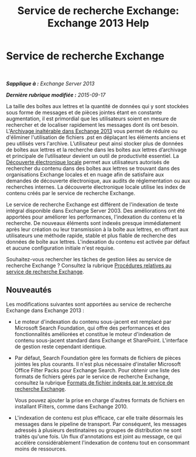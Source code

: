﻿---
title: 'Service de recherche Exchange: Exchange 2013 Help'
TOCTitle: Service de recherche Exchange
ms:assetid: 967e2a13-4e54-486a-ac22-08768674abbb
ms:mtpsurl: https://technet.microsoft.com/fr-fr/library/Bb232132(v=EXCHG.150)
ms:contentKeyID: 52063003
ms.date: 04/24/2018
mtps_version: v=EXCHG.150
ms.translationtype: HT
---

# Service de recherche Exchange

 

_**Sapplique à :** Exchange Server 2013_

_**Dernière rubrique modifiée :** 2015-09-17_

La taille des boîtes aux lettres et la quantité de données qui y sont stockées sous forme de messages et de pièces jointes étant en constante augmentation, il est primordial que les utilisateurs soient en mesure de rechercher et de localiser rapidement les messages dont ils ont besoin. L'[Archivage inaltérable dans Exchange 2013](in-place-archiving-in-exchange-2013-exchange-2013-help.md) vous permet de réduire ou d'éliminer l'utilisation de fichiers .pst en déplaçant les éléments anciens et peu utilisés vers l'archive. L’utilisateur peut ainsi stocker plus de données de boîtes aux lettres et la recherche dans les boîtes aux lettres d’archivage et principale de l’utilisateur devient un outil de productivité essentiel. La [Découverte électronique locale](in-place-ediscovery-exchange-2013-help.md) permet aux utilisateurs autorisés de rechercher du contenu dans des boîtes aux lettres se trouvant dans des organisations Exchange locales et en nuage afin de satisfaire aux demandes de découverte électronique, aux audits de réglementation ou aux recherches internes. La découverte électronique locale utilise les index de contenu créés par le service de recherche Exchange.

Le service de recherche Exchange est différent de l'indexation de texte intégral disponible dans Exchange Server 2003. Des améliorations ont été apportées pour améliorer les performances, l'indexation du contenu et la recherche. De nouveaux éléments sont indexés presque immédiatement après leur création ou leur transmission à la boîte aux lettres, en offrant aux utilisateurs une méthode rapide, stable et plus fiable de recherche des données de boîte aux lettres. L'indexation du contenu est activée par défaut et aucune configuration initiale n'est requise.

Souhaitez-vous rechercher les tâches de gestion liées au service de recherche Exchange ? Consultez la rubrique [Procédures relatives au service de recherche Exchange](exchange-search-procedures-exchange-2013-help.md).

## Nouveautés

Les modifications suivantes sont apportées au service de recherche Exchange dans Exchange 2013 :

  - Le moteur d'indexation du contenu sous-jacent est remplacé par Microsoft Search Foundation, qui offre des performances et des fonctionnalités améliorées et constitue le moteur d'indexation de contenu sous-jacent standard dans Exchange et SharePoint. L'interface de gestion reste cependant identique.

  - Par défaut, Search Foundation gère les formats de fichiers de pièces jointes les plus courants. Il n'est plus nécessaire d'installer Microsoft Office Filter Packs pour Exchange Search. Pour obtenir une liste des formats de fichiers gérés par le service de recherche Exchange, consultez la rubrique [Formats de fichier indexés par le service de recherche Exchange](file-formats-indexed-by-exchange-search-exchange-2013-help.md).
    
    Vous pouvez ajouter la prise en charge d'autres formats de fichiers en installant IFilters, comme dans Exchange 2010.

  - L'indexation de contenu est plus efficace, car elle traite désormais les messages dans le pipeline de transport. Par conséquent, les messages adressés à plusieurs destinataires ou groupes de distribution ne sont traités qu'une fois. Un flux d'annotations est joint au message, ce qui accélère considérablement l'indexation de contenu tout en consommant moins de ressources.

